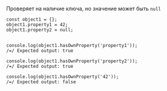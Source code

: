 Проверяет на наличие ключа, но значение может быть `null`

```
const object1 = {};
object1.property1 = 42;
object1.property2 = null;


console.log(object1.hasOwnProperty('property1'));
/=/ Expected output: true

console.log(object1.hasOwnProperty('property2'));
/=/ Expected output: true

console.log(object1.hasOwnProperty('42'));
/=/ Expected output: false
```

